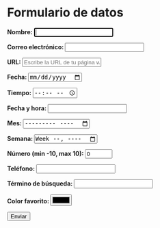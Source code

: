 <h1><strong>Formulario de datos<strong></h1>
<form action="" method="get">
<p>Nombre: <input type="text" name="name_control" autofocus required /></p>
<p>Correo electrónico: <input type="email" name="email_control" required /></p>
<p>URL: <input type="url" name="url_control" placeholder="Escribe la URL de tu página web personal" /></p>
<p>Fecha: <input type="date" name="date_control" /></p>
<p>Tiempo: <input type="time" name="time_control" /></p>
<p>Fecha y hora: <input type="datetime" name="datetime_control" /></p>
<p>Mes: <input type="month" name="month_control" /></p>
<p>Semana: <input type="week" name="week_control" /></p>
<p>Número (min -10, max 10): <input type="number" name="number_control" min="-10" max="10" value="0" /></p>
<p>Teléfono: <input type="tel" name="tel_control" /></p>
<p>Término de búsqueda: <input type="search" name="search_control" /></p>
<p>Color favorito: <input type="color" name="color_control" /></p>
<p><input type="submit" value="Enviar" /></p>
<form>
